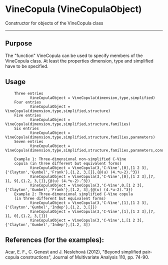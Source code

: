 # VineCopula (VineCopulaObject)

Constructor for objects of the VineCopula class

---
## Purpose
The "function" VineCopula can be used to specify
        members of the VineCopula class. At least the
        properties dimension, type and simplified have to be
        specified.


## Usage
        Three entries
               VineCopulaObject = VineCopula(dimension,type,simplified)
        Four entries
               VineCopulaObject = VineCopula(dimension,type,simplified,structure)
        Five entries
               VineCopulaObject = VineCopula(dimension,type,simplified,structure,families)
        Six entries
               VineCopulaObject = VineCopula(dimension,type,simplified,structure,families,parameters)
        Seven entries
               VineCopulaObject = VineCopula(dimension,type,simplified,structure,families,parameters,condparameterfunctionals)

        Example 1: Three-dimensional non-simplified C-Vine
        copula (in three different but equivalent forms)
               VineCopulaObject = VineCopula(3,'C-Vine',[0],[1 2 3],{'Clayton','Gumbel','Frank'},{1.2, 3,[]},{@(u) (4.*u-2).^3})
               VineCopulaObject = VineCopula(3,'C-Vine',[0],[1 2 3],[7, 11, 9],{1.2, 3,[]},{@(u) (4.*u-2).^3})
               VineCopulaObject = VineCopula(3,'C-Vine',0,[1 2 3],{'Clayton','Gumbel','Frank'},[1.2, 3],{@(u) (4.*u-2).^3})
        Example 2: Three-dimensional simplified C-Vine copula
        (in three different but equivalent forms)
               VineCopulaObject = VineCopula(3,'C-Vine',[1],[1 2 3],{'Clayton','Gumbel','Indep'},{1.2, 3,[]})
               VineCopulaObject = VineCopula(3,'C-Vine',[1],[1 2 3],[7, 11, 0],{1.2, 3,[]})
               VineCopulaObject = VineCopula(3,'C-Vine',1,[1 2 3],{'Clayton','Gumbel','Indep'},[1.2, 3])

## References (for the examples):
Acar, E. F., C. Genest and J. Neslehová (2012), "Beyond
      simplified pair-copula constructions", Journal of
      Multivariate Analysis 110, pp. 74-90.
